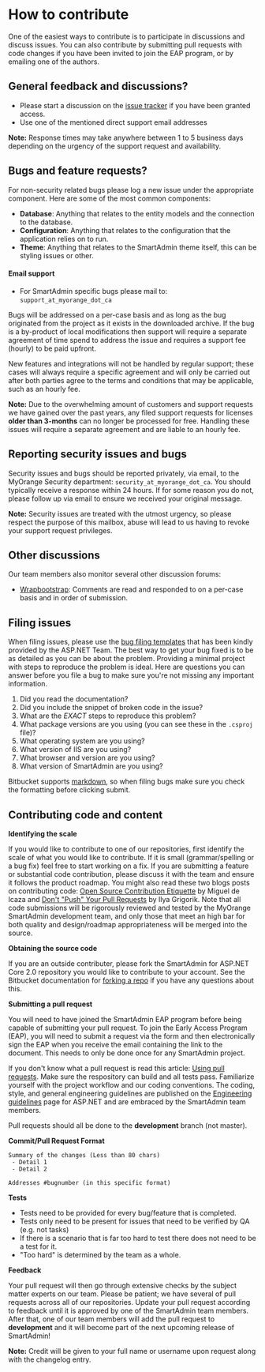 # How to contribute

One of the easiest ways to contribute is to participate in discussions and discuss issues. You can also contribute by submitting pull requests with code changes if you have been invited to join the EAP program, or by emailing one of the authors.


## General feedback and discussions?

- Please start a discussion on the [issue tracker](https://bitbucket.org/myorange/smartadmin-core-2/issues?status=new&status=open) if you have been granted access.
- Use one of the mentioned direct support email addresses

**Note:** Response times may take anywhere between 1 to 5 business days depending on the urgency of the support request and availability.


## Bugs and feature requests?

For non-security related bugs please log a new issue under the appropriate component. Here are some of the most common components:

* **Database**: Anything that relates to the entity models and the connection to the database.
* **Configuration**: Anything that relates to the configuration that the application relies on to run.
* **Theme**: Anything that relates to the SmartAdmin theme itself, this can be styling issues or other.

#### Email support

- For SmartAdmin specific bugs please mail to: `support_at_myorange_dot_ca`

Bugs will be addressed on a per-case basis and as long as the bug originated from the project as it exists in the downloaded archive. If the bug is a by-product of local modifications then support will require a separate agreement of time spend to address the issue and requires a support fee (hourly) to be paid upfront.

New features and integrations will not be handled by regular support; these cases will always require a specific agreement and will only be carried out after both parties agree to the terms and conditions that may be applicable, such as an hourly fee.

**Note:** Due to the overwhelming amount of customers and support requests we have gained over the past years, any filed support requests for licenses **older than 3-months** can no longer be processed for free. Handling these issues will require a separate agreement and are liable to an hourly fee.

## Reporting security issues and bugs

Security issues and bugs should be reported privately, via email, to the MyOrange Security department: `security_at_myorange_dot_ca`. You should typically receive a response within 24 hours. If for some reason you do not, please follow up via email to ensure we received your original message.

**Note:** Security issues are treated with the utmost urgency, so please respect the purpose of this mailbox, abuse will lead to us having to revoke your support request privileges.

## Other discussions

Our team members also monitor several other discussion forums:

* [Wrapbootstrap](https://wrapbootstrap.com/theme/smartadmin-responsive-webapp-WB0573SK0): Comments are read and responded to on a per-case basis and in order of submission.

## Filing issues
When filing issues, please use the [bug filing templates](https://github.com/aspnet/Home/wiki/Functional-bug-template) that has been kindly provided by the ASP.NET Team.
The best way to get your bug fixed is to be as detailed as you can be about the problem.
Providing a minimal project with steps to reproduce the problem is ideal.
Here are questions you can answer before you file a bug to make sure you're not missing any important information.

1. Did you read the documentation?
2. Did you include the snippet of broken code in the issue?
3. What are the *EXACT* steps to reproduce this problem?
4. What package versions are you using (you can see these in the `.csproj` file)?
5. What operating system are you using?
6. What version of IIS are you using?
7. What browser and version are you using?
8. What version of SmartAdmin are you using?

Bitbucket supports [markdown](https://help.github.com/articles/github-flavored-markdown/), so when filing bugs make sure you check the formatting before clicking submit.

## Contributing code and content

**Identifying the scale**

If you would like to contribute to one of our repositories, first identify the scale of what you would like to contribute. If it is small (grammar/spelling or a bug fix) feel free to start working on a fix. If you are submitting a feature or substantial code contribution, please discuss it with the team and ensure it follows the product roadmap. You might also read these two blogs posts on contributing code: [Open Source Contribution Etiquette](http://tirania.org/blog/archive/2010/Dec-31.html) by Miguel de Icaza and [Don't "Push" Your Pull Requests](https://www.igvita.com/2011/12/19/dont-push-your-pull-requests/) by Ilya Grigorik. Note that all code submissions will be rigorously reviewed and tested by the MyOrange SmartAdmin development team, and only those that meet an high bar for both quality and design/roadmap appropriateness will be merged into the source.

**Obtaining the source code**

If you are an outside contributer, please fork the SmartAdmin for ASP.NET Core 2.0 repository you would like to contribute to your account. See the Bitbucket documentation for [forking a repo](https://bitbucket.org/) if you have any questions about this. 

**Submitting a pull request**

You will need to have joined the SmartAdmin EAP program before being capable of submitting your pull request. To join the Early Access Program (EAP), you will need to submit a request via the form and then electronically sign the EAP when you receive the email containing the link to the document. This needs to only be done once for any SmartAdmin project.

If you don't know what a pull request is read this article: [Using pull requests](https://help.github.com/articles/using-pull-requests). Make sure the respository can build and all tests pass. Familiarize yourself with the project workflow and our coding conventions. The coding, style, and general engineering guidelines are published on the [Engineering guidelines](https://github.com/aspnet/Home/wiki/Engineering-guidelines) page for ASP.NET and are embraced by the SmartAdmin team members.

Pull requests should all be done to the **development** branch (not master). 

**Commit/Pull Request Format**

```
Summary of the changes (Less than 80 chars)
 - Detail 1
 - Detail 2

Addresses #bugnumber (in this specific format)
```

**Tests**

-  Tests need to be provided for every bug/feature that is completed.
-  Tests only need to be present for issues that need to be verified by QA (e.g. not tasks)
-  If there is a scenario that is far too hard to test there does not need to be a test for it.
  - "Too hard" is determined by the team as a whole.

**Feedback**

Your pull request will then go through extensive checks by the subject matter experts on our team. Please be patient; we have several of pull requests across all of our repositories. Update your pull request according to feedback until it is approved by one of the SmartAdmin team members. After that, one of our team members will add the pull request to **development** and it will become part of the next upcoming release of SmartAdmin!

**Note:** Credit will be given to your full name or username upon request along with the changelog entry.
